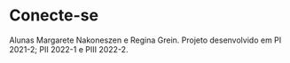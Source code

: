 # Conecte-se
Alunas Margarete Nakoneszen e Regina Grein. 
Projeto desenvolvido em PI 2021-2; PII 2022-1 e PIII 2022-2.
